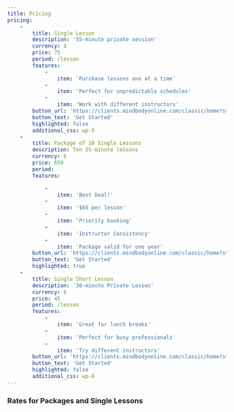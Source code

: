 ```yaml
---
title: Pricing
pricing:
    -
        title: Single Lesson
        description: '55-minute private session'
        currency: $
        price: 75
        period: /lesson
        features:
            -
                item: 'Purchase lessons one at a time'
            -
                item: 'Perfect for unpredictable schedules'
            -
                item: 'Work with different instructors'
        button_url: 'https://clients.mindbodyonline.com/classic/home?studioid=82940'
        button_text: 'Get Started'
        highlighted: false
        additional_css: wp-5
    -
        title: Package of 10 Single Lessons
        description: Ten 55-minute lessons
        currency: $
        price: 650
        period:
        features:

            -
                item: 'Best Deal!'
            -
                item: '$65 per lesson'
            -
                item: 'Priority booking'
            -
                item: 'Instructor Consistency'
            -
                item: 'Package valid for one year'
        button_url: 'https://clients.mindbodyonline.com/classic/home?studioid=82940'
        button_text: 'Get Started'
        highlighted: true
    -
        title: Single Short Lesson
        description: '30-minute Private Lesson'
        currency: $
        price: 45
        period: /lesson
        features:
            -
                item: 'Great for lunch breaks'
            -
                item: 'Perfect for busy professionals'
            -
                item: 'Try different instructors'
        button_url: 'https://clients.mindbodyonline.com/classic/home?studioid=82940'
        button_text: 'Get Started'
        highlighted: false
        additional_css: wp-6
---
```


### Rates for Packages and Single Lessons
